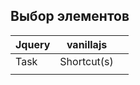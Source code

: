 
## Выбор элементов

| Jquery | vanillajs   |     |
| ------ | ----------- | --- |
| Task   | Shortcut(s) |     |
|        |             |     |